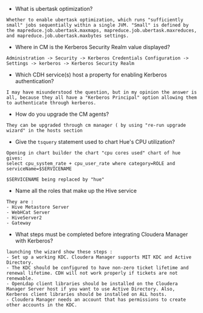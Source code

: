 * What is ubertask optimization?
```
Whether to enable ubertask optimization, which runs "sufficiently small" jobs sequentially within a single JVM. "Small" is defined by the mapreduce.job.ubertask.maxmaps, mapreduce.job.ubertask.maxreduces, and mapreduce.job.ubertask.maxbytes settings.
```
* Where in CM is the Kerberos Security Realm value displayed?
```
Administration -> Security -> Kerberos Credentials Configuration -> Settings -> kerberos -> Kerberos Security Realm
```
* Which CDH service(s) host a property for enabling Kerberos authentication?
```
I may have misunderstood the question, but in my opinion the answer is all, because they all have a "Kerberos Principal" option allowing them to authenticate through kerberos.

```
* How do you upgrade the CM agents?
```
They can be upgraded through cm manager ( by using "re-run upgrade wizard" in the hosts section
```
* Give the `tsquery` statement used to chart Hue's CPU utilization?
```
Opening in chart builder the chart "cpu cores used" chart of hue gives:
select cpu_system_rate + cpu_user_rate where category=ROLE and serviceName=$SERVICENAME

$SERVICENAME being replaced by "hue"
```
* Name all the roles that make up the Hive service
```
They are :
- Hive Metastore Server
- WebHCat Server
- HiveServer2 
- Gateway
```

* What steps must be completed before integrating Cloudera Manager with Kerberos?
```
launching the wizard show these steps :
- Set up a working KDC. Cloudera Manager supports MIT KDC and Active Directory.
- The KDC should be configured to have non-zero ticket lifetime and renewal lifetime. CDH will not work properly if tickets are not renewable.
- OpenLdap client libraries should be installed on the Cloudera Manager Server host if you want to use Active Directory. Also, Kerberos client libraries should be installed on ALL hosts.
- Cloudera Manager needs an account that has permissions to create other accounts in the KDC.
```
